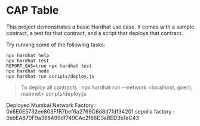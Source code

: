 # CAP Table

This project demonstrates a basic Hardhat use case. It comes with a sample contract, a test for that contract, and a script that deploys that contract.

Try running some of the following tasks:

```shell
npx hardhat help
npx hardhat test
REPORT_GAS=true npx hardhat test
npx hardhat node
npx hardhat run scripts/deploy.js
```
> To deploy all contracts : npx hardhat run --network <localhost, goerli, mainnet> scripts/deploy.js 

Deployed Mumbai Network Factory : 0x6E0E5732ee803FfB7bef6a2769C6d8d7fdf34201
sepolia factory  : 0xbEA870F9a386499df749CAc2f66D3aBED3b1eC43
